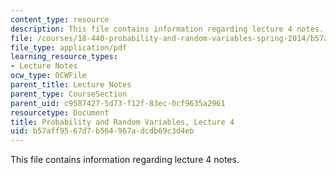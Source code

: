 ```yaml
---
content_type: resource
description: This file contains information regarding lecture 4 notes.
file: /courses/18-440-probability-and-random-variables-spring-2014/b57aff9567d7b564967adcdb69c3d4eb_MIT18_440S14_Lecture4.pdf
file_type: application/pdf
learning_resource_types:
- Lecture Notes
ocw_type: OCWFile
parent_title: Lecture Notes
parent_type: CourseSection
parent_uid: c9587427-5d73-f12f-83ec-0cf9635a2961
resourcetype: Document
title: Probability and Random Variables, Lecture 4
uid: b57aff95-67d7-b564-967a-dcdb69c3d4eb
---
```

This file contains information regarding lecture 4 notes.

